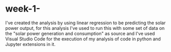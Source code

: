 # week-1-
I've created the analysis by using linear regression to be predicting the solar power output, for this analysis I've used to run this with some set of data on the "solar power generation and consumption" as source and I've used Visual Studio Code for the execution of my analysis of code in python and Jupyter extensions in it.
